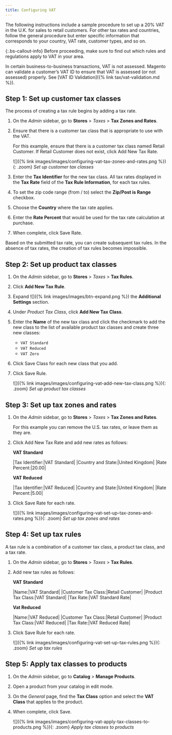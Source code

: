 ```yaml
---
title: Configuring VAT
---
```


The following instructions include a sample procedure to set up a 20% VAT in the U.K. for sales to retail customers. For other tax rates and countries, follow the general procedure but enter specific information that corresponds to your country, VAT rate, customer types, and so on.

{:.bs-callout-info}
Before proceeding, make sure to find out which rules and regulations apply to VAT in your area.

In certain business-to-business transactions, VAT is not assessed. Magento can validate a customer’s VAT ID to ensure that VAT is assessed (or not assessed) properly. See [VAT ID Validation]({% link tax/vat-validation.md %}).

## Step 1: Set up customer tax classes

The process of creating a tax rule begins by adding a tax rate.

1. On the _Admin_ sidebar, go to **Stores** > _Taxes_ > **Tax Zones and Rates**.

1. Ensure that there is a customer tax class that is appropriate to use with the VAT.

   For this example, ensure that there is a customer tax class named Retail Customer. If Retail Customer does not exist, click <span class="btn">Add New Tax Rate</span>.

    ![]({% link images/images/configuring-vat-tax-zones-and-rates.png %}){: .zoom}
    _Set up customer tax classes_

1. Enter the **Tax Identifier** for the new tax class. All tax rates displayed in the **Tax Rate** field of the **Tax Rule Information**, for each tax rules.

1. To set the zip code range (from / to) select the **Zip/Post is Range** checkbox.

1. Choose the **Country** where the tax rate applies.

1. Enter the **Rate Percent** that would be used for the tax rate calculation at purchase.

1. When complete, click <span class="btn">Save Rate</span>.

Based on the submitted tax rate, you can create subsequent tax rules. In the absence of tax rates, the creation of tax rules becomes impossible.

## Step 2: Set up product tax classes

1. On the _Admin_ sidebar, go to **Stores** >  _Taxes_ > **Tax Rules**.

1. Click **Add New Tax Rule**.

1. Expand ![]({% link images/images/btn-expand.png %}) the **Additional Settings** section.

1. Under _Product Tax Class_, click **Add New Tax Class**.

1. Enter the **Name** of the new tax class and click the checkmark to add the new class to the list of available product tax classes and create three new classes:

   - `VAT Standard`
   - `VAT Reduced`
   - `VAT Zero`

1. Click <span class="btn">Save Class</span> for each new class that you add.

1. Click <span class="btn">Save Rule</span>.

    ![]({% link images/images/configuring-vat-add-new-tax-class.png %}){: .zoom}
    _Set up product tax classes_

## Step 3: Set up tax zones and rates

1. On the _Admin_ sidebar, go to **Stores** >  _Taxes_ > **Tax Zones and Rates**.

   For this example you can remove the U.S. tax rates, or leave them as they are.

1. Click <span class="btn">Add New Tax Rate</span> and add new rates as follows:

   **VAT Standard**

   |Tax Identifier:|VAT Standard|
   |Country and State:|United Kingdom|
   |Rate Percent:|20.00|

   **VAT Reduced**

   |Tax Identifier:|VAT Reduced|
   |Country and State:|United Kingdom|
   |Rate Percent:|5.00|

1. Click <span class="btn">Save Rate</span> for each rate.

    ![]({% link images/images/configuring-vat-set-up-tax-zones-and-rates.png %}){: .zoom}
    _Set up tax zones and rates_

## Step 4: Set up tax rules

A tax rule is a combination of a customer tax class, a product tax class, and a tax rate.

1. On the _Admin_ sidebar, go to **Stores** > _Taxes_ > **Tax Rules**.

1. Add new tax rules as follows:

   **VAT Standard**

   |Name:|VAT Standard|
   |Customer Tax Class:|Retail Customer|
   |Product Tax Class:|VAT Standard|
   |Tax Rate:|VAT Standard Rate|

   **Vat Reduced**

   |Name:|VAT Reduced|
   |Customer Tax Class:|Retail Customer|
   |Product Tax Class:|VAT Reduced|
   |Tax Rate:|VAT Reduced Rate|

1. Click <span class="btn">Save Rule</span> for each rate.

    ![]({% link images/images/configuring-vat-set-up-tax-rules.png %}){: .zoom}
    _Set up tax rules_

## Step 5: Apply tax classes to products

1. On the _Admin_ sidebar, go to **Catalog** > **Manage Products**.

1. Open a product from your catalog in edit mode.

1. On the _General_ page, find the **Tax Class** option and select the **VAT Class** that applies to the product.

1. When complete, click <span class="btn">Save</span>.

    ![]({% link images/images/configuring-vat-apply-tax-classes-to-products.png %}){: .zoom}
    _Apply tax classes to products_
